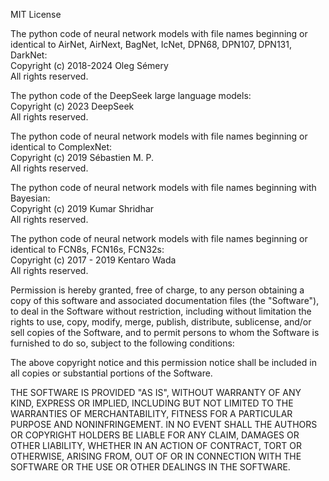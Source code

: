 MIT License

The python code of neural network models with file names beginning or identical to AirNet, AirNext, BagNet, IcNet, DPN68, DPN107, DPN131, DarkNet:<br/>
Copyright (c) 2018-2024 Oleg Sémery<br/>
All rights reserved.

The python code of the DeepSeek large language models:<br/>
Copyright (c) 2023 DeepSeek<br/>
All rights reserved.

The python code of neural network models with file names beginning or identical to ComplexNet:<br/>
Copyright (c) 2019 Sébastien M. P.<br/>
All rights reserved.

The python code of neural network models with file names beginning with Bayesian:<br/>
Copyright (c) 2019 Kumar Shridhar<br/>
All rights reserved.

The python code of neural network models with file names beginning or identical to FCN8s, FCN16s, FCN32s:<br/>
Copyright (c) 2017 - 2019 Kentaro Wada<br/>
All rights reserved.

Permission is hereby granted, free of charge, to any person obtaining a copy
of this software and associated documentation files (the "Software"), to deal
in the Software without restriction, including without limitation the rights
to use, copy, modify, merge, publish, distribute, sublicense, and/or sell
copies of the Software, and to permit persons to whom the Software is
furnished to do so, subject to the following conditions:

The above copyright notice and this permission notice shall be included in all
copies or substantial portions of the Software.

THE SOFTWARE IS PROVIDED "AS IS", WITHOUT WARRANTY OF ANY KIND, EXPRESS OR
IMPLIED, INCLUDING BUT NOT LIMITED TO THE WARRANTIES OF MERCHANTABILITY,
FITNESS FOR A PARTICULAR PURPOSE AND NONINFRINGEMENT. IN NO EVENT SHALL THE
AUTHORS OR COPYRIGHT HOLDERS BE LIABLE FOR ANY CLAIM, DAMAGES OR OTHER
LIABILITY, WHETHER IN AN ACTION OF CONTRACT, TORT OR OTHERWISE, ARISING FROM,
OUT OF OR IN CONNECTION WITH THE SOFTWARE OR THE USE OR OTHER DEALINGS IN THE
SOFTWARE.
